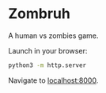 # Zombruh

A human vs zombies game.

Launch in your browser:

```bash
python3 -m http.server
```

Navigate to [localhost:8000](http://localhost:8000).

